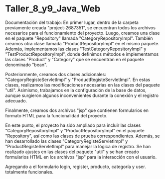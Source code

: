 # Taller_8_y9_Java_Web

Documentación del trabajo: En primer lugar, dentro de la carpeta previamente creada "project-2687351", se encuentran todos los archivos necesarios para el funcionamiento del proyecto. Luego, creamos una clase en el paquete "Repository" llamada "CategoryRepositoryImpl". También creamos otra clase llamada "ProductRepositoryImpl" en el mismo paquete. Además, implementamos las clases "TestCategoryRepositoryImpl" y "TestProductRepositoryImpl", donde definimos métodos e implementamos las clases "Product" y "Category" que se encuentran en el paquete denominado "bean".

Posteriormente, creamos dos clases adicionales: "CategoryRegisteServletImpl" y "ProductRegisteServletImpl". En estas clases, realizamos las modificaciones necesarias en las clases del paquete "util". Asimismo, trabajamos en la configuración de la base de datos, aunque surgieron algunos inconvenientes durante la conexión y el registro adecuado.

Finalmente, creamos dos archivos "jsp" que contienen formularios en formato HTML para la funcionalidad del proyecto.

En este punto, el proyecto ha sido ampliado para incluir las clases "CategoryRepositoryImpl" y "ProductRepositoryImpl" en el paquete "Repository", así como las clases de prueba correspondientes. Además, se han desarrollado las clases "CategoryRegisteServletImpl" y "ProductRegisteServletImpl" para manejar la lógica de registro. Se han realizado ajustes en las clases del paquete "util" y se han creado formularios HTML en los archivos "jsp" para la interacción con el usuario.

Agregando a el formulario login, register, producto, categoría y user. totalmente funcionales.
